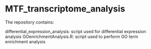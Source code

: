 # MTF_transcriptome_analysis

The repository contains:

differential_expression_analysis: script used for differential expression analysis
GOenrichmentAnalysis.R: script used to perform GO term enrichment analysis
